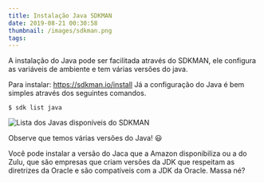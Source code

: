 ```yaml
---
title: Instalação Java SDKMAN
date: 2019-08-21 00:30:58
thumbnail: /images/sdkman.png
tags:
---
```

A instalação do Java pode ser facilitada através do SDKMAN, ele configura as variáveis de ambiente e tem
várias versões do java.

Para instalar: https://sdkman.io/install
Já a configuração do Java é bem simples através dos seguintes comandos.

`$ sdk list java`

![Lista dos Javas disponíveis do SDKMAN](/images/print-sdkman-java.png)

Observe que temos várias versões do Java! :smiley:

Você pode instalar a versão do Jaca que a Amazon disponibiliza ou a do Zulu, que são empresas que criam
versões da JDK que respeitam as diretrizes da Oracle e são compatíveis com a JDK da Oracle. Massa né?
